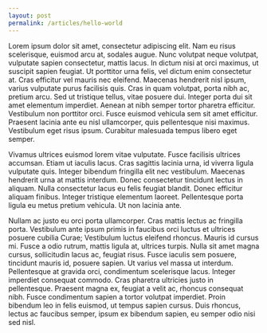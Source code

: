 ```yaml
---
layout: post
permalink: /articles/hello-world
---
```


Lorem ipsum dolor sit amet, consectetur adipiscing elit. Nam eu risus scelerisque, euismod arcu at, sodales augue. Nunc volutpat neque volutpat, vulputate sapien consectetur, mattis lacus. In dictum nisi at orci maximus, ut suscipit sapien feugiat. Ut porttitor urna felis, vel dictum enim consectetur at. Cras efficitur vel mauris nec eleifend. Maecenas hendrerit nisl ipsum, varius vulputate purus facilisis quis. Cras in quam volutpat, porta nibh ac, pretium arcu. Sed ut tristique tellus, vitae posuere dui. Integer porta dui sit amet elementum imperdiet. Aenean at nibh semper tortor pharetra efficitur. Vestibulum non porttitor orci. Fusce euismod vehicula sem sit amet efficitur. Praesent lacinia ante eu nisl ullamcorper, quis pellentesque nisi maximus. Vestibulum eget risus ipsum. Curabitur malesuada tempus libero eget semper.

Vivamus ultrices euismod lorem vitae vulputate. Fusce facilisis ultrices accumsan. Etiam ut iaculis lacus. Cras sagittis lacinia urna, id viverra ligula vulputate quis. Integer bibendum fringilla elit nec vestibulum. Maecenas hendrerit urna at mattis interdum. Donec consectetur tincidunt lectus in aliquam. Nulla consectetur lacus eu felis feugiat blandit. Donec efficitur aliquam finibus. Integer tristique elementum laoreet. Pellentesque porta ligula eu metus pretium vehicula. Ut non lacinia ante.

Nullam ac justo eu orci porta ullamcorper. Cras mattis lectus ac fringilla porta. Vestibulum ante ipsum primis in faucibus orci luctus et ultrices posuere cubilia Curae; Vestibulum luctus eleifend rhoncus. Mauris id cursus mi. Fusce a odio rutrum, mattis ligula at, ultrices turpis. Nulla sit amet magna cursus, sollicitudin lacus ac, feugiat risus. Fusce iaculis sem posuere, tincidunt mauris id, posuere sapien. Ut varius vel massa ut interdum. Pellentesque at gravida orci, condimentum scelerisque lacus. Integer imperdiet consequat commodo. Cras pharetra ultricies justo in pellentesque. Praesent magna ex, feugiat a velit ac, rhoncus consequat nibh. Fusce condimentum sapien a tortor volutpat imperdiet. Proin bibendum leo in felis euismod, ut tempus sapien cursus. Duis rhoncus, lectus ac faucibus semper, ipsum ex bibendum sapien, eu semper odio nisi sed nisl. 
